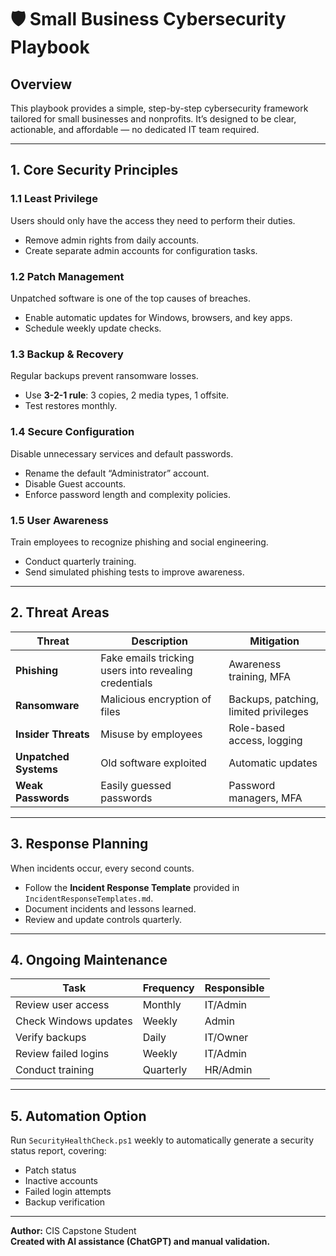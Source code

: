 # 🛡️ Small Business Cybersecurity Playbook

## Overview
This playbook provides a simple, step-by-step cybersecurity framework tailored for small businesses and nonprofits. It’s designed to be clear, actionable, and affordable — no dedicated IT team required.

---

## 1. Core Security Principles

### 1.1 Least Privilege
Users should only have the access they need to perform their duties.  
- Remove admin rights from daily accounts.  
- Create separate admin accounts for configuration tasks.

### 1.2 Patch Management
Unpatched software is one of the top causes of breaches.  
- Enable automatic updates for Windows, browsers, and key apps.  
- Schedule weekly update checks.

### 1.3 Backup & Recovery
Regular backups prevent ransomware losses.  
- Use **3-2-1 rule**: 3 copies, 2 media types, 1 offsite.  
- Test restores monthly.

### 1.4 Secure Configuration
Disable unnecessary services and default passwords.  
- Rename the default “Administrator” account.  
- Disable Guest accounts.  
- Enforce password length and complexity policies.

### 1.5 User Awareness
Train employees to recognize phishing and social engineering.  
- Conduct quarterly training.  
- Send simulated phishing tests to improve awareness.

---

## 2. Threat Areas

| Threat | Description | Mitigation |
|--------|--------------|-------------|
| **Phishing** | Fake emails tricking users into revealing credentials | Awareness training, MFA |
| **Ransomware** | Malicious encryption of files | Backups, patching, limited privileges |
| **Insider Threats** | Misuse by employees | Role-based access, logging |
| **Unpatched Systems** | Old software exploited | Automatic updates |
| **Weak Passwords** | Easily guessed passwords | Password managers, MFA |

---

## 3. Response Planning
When incidents occur, every second counts.  
- Follow the **Incident Response Template** provided in `IncidentResponseTemplates.md`.  
- Document incidents and lessons learned.  
- Review and update controls quarterly.

---

## 4. Ongoing Maintenance

| Task | Frequency | Responsible |
|------|------------|-------------|
| Review user access | Monthly | IT/Admin |
| Check Windows updates | Weekly | Admin |
| Verify backups | Daily | IT/Owner |
| Review failed logins | Weekly | IT/Admin |
| Conduct training | Quarterly | HR/Admin |

---

## 5. Automation Option
Run `SecurityHealthCheck.ps1` weekly to automatically generate a security status report, covering:
- Patch status  
- Inactive accounts  
- Failed login attempts  
- Backup verification  

---

**Author:** CIS Capstone Student  
**Created with AI assistance (ChatGPT) and manual validation.**
